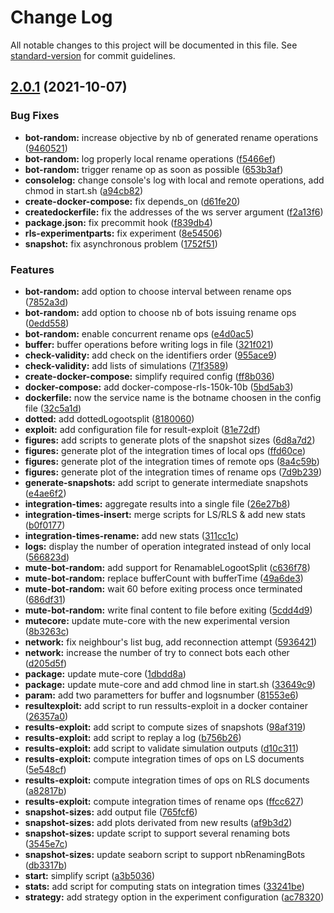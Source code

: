 # Change Log

All notable changes to this project will be documented in this file. See [standard-version](https://github.com/conventional-changelog/standard-version) for commit guidelines.

<a name="2.0.1"></a>

## [2.0.1](https://github.com/coast-team/mute-bot-random/compare/v1.0.0...v2.0.1) (2021-10-07)

### Bug Fixes

- **bot-random:** increase objective by nb of generated rename operations ([9460521](https://github.com/coast-team/mute-bot-random/commit/9460521))
- **bot-random:** log properly local rename operations ([f5466ef](https://github.com/coast-team/mute-bot-random/commit/f5466ef))
- **bot-random:** trigger rename op as soon as possible ([653b3af](https://github.com/coast-team/mute-bot-random/commit/653b3af))
- **consolelog:** change console's log with local and remote operations, add chmod in start.sh ([a94cb82](https://github.com/coast-team/mute-bot-random/commit/a94cb82))
- **create-docker-compose:** fix depends_on ([d61fe20](https://github.com/coast-team/mute-bot-random/commit/d61fe20))
- **createdockerfile:** fix the addresses of the ws server argument ([f2a13f6](https://github.com/coast-team/mute-bot-random/commit/f2a13f6))
- **package.json:** fix precommit hook ([f839db4](https://github.com/coast-team/mute-bot-random/commit/f839db4))
- **rls-experimentparts:** fix experiment ([8e54506](https://github.com/coast-team/mute-bot-random/commit/8e54506))
- **snapshot:** fix asynchronous problem ([1752f51](https://github.com/coast-team/mute-bot-random/commit/1752f51))

### Features

- **bot-random:** add option to choose interval between rename ops ([7852a3d](https://github.com/coast-team/mute-bot-random/commit/7852a3d))
- **bot-random:** add option to choose nb of bots issuing rename ops ([0edd558](https://github.com/coast-team/mute-bot-random/commit/0edd558))
- **bot-random:** enable concurrent rename ops ([e4d0ac5](https://github.com/coast-team/mute-bot-random/commit/e4d0ac5))
- **buffer:** buffer operations before writing logs in file ([321f021](https://github.com/coast-team/mute-bot-random/commit/321f021))
- **check-validity:** add check on the identifiers order ([955ace9](https://github.com/coast-team/mute-bot-random/commit/955ace9))
- **check-validity:** add lists of simulations ([71f3589](https://github.com/coast-team/mute-bot-random/commit/71f3589))
- **create-docker-compose:** simplify required config ([ff8b036](https://github.com/coast-team/mute-bot-random/commit/ff8b036))
- **docker-compose:** add docker-compose-rls-150k-10b ([5bd5ab3](https://github.com/coast-team/mute-bot-random/commit/5bd5ab3))
- **dockerfile:** now the service name is the botname choosen in the config file ([32c5a1d](https://github.com/coast-team/mute-bot-random/commit/32c5a1d))
- **dotted:** add dottedLogootsplit ([8180060](https://github.com/coast-team/mute-bot-random/commit/8180060))
- **exploit:** add configuration file for result-exploit ([81e72df](https://github.com/coast-team/mute-bot-random/commit/81e72df))
- **figures:** add scripts to generate plots of the snapshot sizes ([6d8a7d2](https://github.com/coast-team/mute-bot-random/commit/6d8a7d2))
- **figures:** generate plot of the integration times of local ops ([ffd60ce](https://github.com/coast-team/mute-bot-random/commit/ffd60ce))
- **figures:** generate plot of the integration times of remote ops ([8a4c59b](https://github.com/coast-team/mute-bot-random/commit/8a4c59b))
- **figures:** generate plot of the integration times of rename ops ([7d9b239](https://github.com/coast-team/mute-bot-random/commit/7d9b239))
- **generate-snapshots:** add script to generate intermediate snapshots ([e4ae6f2](https://github.com/coast-team/mute-bot-random/commit/e4ae6f2))
- **integration-times:** aggregate results into a single file ([26e27b8](https://github.com/coast-team/mute-bot-random/commit/26e27b8))
- **integration-times-insert:** merge scripts for LS/RLS & add new stats ([b0f0177](https://github.com/coast-team/mute-bot-random/commit/b0f0177))
- **integration-times-rename:** add new stats ([311cc1c](https://github.com/coast-team/mute-bot-random/commit/311cc1c))
- **logs:** display the number of operation integrated instead of only local ([566823d](https://github.com/coast-team/mute-bot-random/commit/566823d))
- **mute-bot-random:** add support for RenamableLogootSplit ([c636f78](https://github.com/coast-team/mute-bot-random/commit/c636f78))
- **mute-bot-random:** replace bufferCount with bufferTime ([49a6de3](https://github.com/coast-team/mute-bot-random/commit/49a6de3))
- **mute-bot-random:** wait 60 before exiting process once terminated ([686df31](https://github.com/coast-team/mute-bot-random/commit/686df31))
- **mute-bot-random:** write final content to file before exiting ([5cdd4d9](https://github.com/coast-team/mute-bot-random/commit/5cdd4d9))
- **mutecore:** update mute-core with the new experimental version ([8b3263c](https://github.com/coast-team/mute-bot-random/commit/8b3263c))
- **network:** fix neighbour's list bug, add reconnection attempt ([5936421](https://github.com/coast-team/mute-bot-random/commit/5936421))
- **network:** increase the number of try to connect bots each other ([d205d5f](https://github.com/coast-team/mute-bot-random/commit/d205d5f))
- **package:** update mute-core ([1dbdd8a](https://github.com/coast-team/mute-bot-random/commit/1dbdd8a))
- **package:** update mute-core and add chmod line in start.sh ([33649c9](https://github.com/coast-team/mute-bot-random/commit/33649c9))
- **param:** add two parametters for buffer and logsnumber ([81553e6](https://github.com/coast-team/mute-bot-random/commit/81553e6))
- **resultexploit:** add script to run ressults-exploit in a docker container ([26357a0](https://github.com/coast-team/mute-bot-random/commit/26357a0))
- **results-exploit:** add script to compute sizes of snapshots ([98af319](https://github.com/coast-team/mute-bot-random/commit/98af319))
- **results-exploit:** add script to replay a log ([b756b26](https://github.com/coast-team/mute-bot-random/commit/b756b26))
- **results-exploit:** add script to validate simulation outputs ([d10c311](https://github.com/coast-team/mute-bot-random/commit/d10c311))
- **results-exploit:** compute integration times of ops on LS documents ([5e548cf](https://github.com/coast-team/mute-bot-random/commit/5e548cf))
- **results-exploit:** compute integration times of ops on RLS documents ([a82817b](https://github.com/coast-team/mute-bot-random/commit/a82817b))
- **results-exploit:** compute integration times of rename ops ([ffcc627](https://github.com/coast-team/mute-bot-random/commit/ffcc627))
- **snapshot-sizes:** add output file ([765fcf6](https://github.com/coast-team/mute-bot-random/commit/765fcf6))
- **snapshot-sizes:** add plots derivated from new results ([af9b3d2](https://github.com/coast-team/mute-bot-random/commit/af9b3d2))
- **snapshot-sizes:** update script to support several renaming bots ([3545e7c](https://github.com/coast-team/mute-bot-random/commit/3545e7c))
- **snapshot-sizes:** update seaborn script to support nbRenamingBots ([db3317b](https://github.com/coast-team/mute-bot-random/commit/db3317b))
- **start:** simplify script ([a3b5036](https://github.com/coast-team/mute-bot-random/commit/a3b5036))
- **stats:** add script for computing stats on integration times ([33241be](https://github.com/coast-team/mute-bot-random/commit/33241be))
- **strategy:** add strategy option in the experiment configuration ([ac78320](https://github.com/coast-team/mute-bot-random/commit/ac78320))
